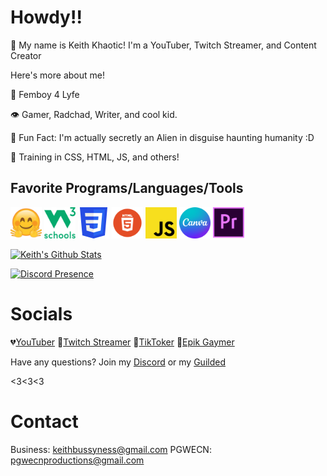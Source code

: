 
# Howdy!!

👋 My name is Keith Khaotic! I'm a YouTuber, Twitch Streamer, and Content Creator

Here's more about me!

🌟 Femboy 4 Lyfe

👁️ Gamer, Radchad, Writer, and cool kid.

🧸 Fun Fact: I'm actually secretly an Alien in disguise haunting humanity :D

🤗 Training in CSS, HTML, JS, and others!

## Favorite Programs/Languages/Tools

<a href="https://huggingface.co"><img src="https://github.com/KeithKhaotic/KeithKhaotic/blob/images/image_2022-06-18_182131235.png?raw=true"
width="50"
height="50"></a>
<a href="https://www.w3schools.com"><img src="https://github.com/KeithKhaotic/KeithKhaotic/blob/images/image_2022-06-18_182251196.png?raw=true"
width="50"
height="50"></a>
<a href="https://www.w3schools.com/css/default.asp"><img src="https://github.com/KeithKhaotic/KeithKhaotic/blob/images/image_2022-06-18_182301764.png?raw=true"
width="50"
height="50"></a>
<a href="https://www.w3schools.com/html/default.asp"><img src="https://github.com/KeithKhaotic/KeithKhaotic/blob/images/image_2022-06-18_182313277.png?raw=true"
width="50"
height="50"></a>
<a href="https://www.w3schools.com/js/default.asp"><img src="https://github.com/KeithKhaotic/KeithKhaotic/blob/images/image_2022-06-18_182337463.png?raw=true"
width="50"
height="50"></a>
<a href="https://canva.com"><img src="https://github.com/KeithKhaotic/KeithKhaotic/blob/images/image_2022-06-18_182439526.png?raw=true"
width="50"
height="50"></a>
<a href="https://www.adobe.com/products/premiere/campaign/pricing.html?sdid=KKQOM&mv=search&ef_id=CjwKCAjwwdWVBhA4EiwAjcYJEEYhV92xsemihCXM9w6OFPNJzmRkmf7_DhHJ3oxs1D3qU7jo-3KSrBoChcgQAvD_BwE:G:s&s_kwcid=AL!3085!3!383822106390!e!!g!!premiere%20pro!1712852043!83993219728&gclid=CjwKCAjwwdWVBhA4EiwAjcYJEEYhV92xsemihCXM9w6OFPNJzmRkmf7_DhHJ3oxs1D3qU7jo-3KSrBoChcgQAvD_BwE"><img src="https://github.com/KeithKhaotic/KeithKhaotic/blob/images/image_2022-06-18_182452278.png?raw=true"
width="50"
height="50"></a>



[![Keith's Github Stats](https://github-readme-stats.vercel.app/api?username=KeithKhaotic&theme=synthwave&show_icons=true)](https://keithkhaotic.github.io)

[![Discord Presence](https://lanyard.cnrad.dev/api/826976100307304479)](https://discord.com/users/826976100307304479)




# Socials


💔[YouTuber](https://bit.ly/2VXMxzH)
💜[Twitch Streamer](https://twitch.tv/pgwecn)
🖤[TikToker](https://www.tiktok.com/@keefykliped?lang=en)
💖[Epik Gaymer](https://www.rankone.global/keefy)

Have any questions? Join my [Discord](https://dsc.gg/giraffe) or my [Guilded](https://guilded.gg/pgwecn)

<3<3<3

# Contact

Business: keithbussyness@gmail.com
PGWECN: pgwecnproductions@gmail.com


<!---
KeithKhaotic/KeithKhaotic is a ✨ special ✨ repository because its `README.md` (this file) appears on your GitHub profile.
You can click the Preview link to take a look at your changes.
--->

